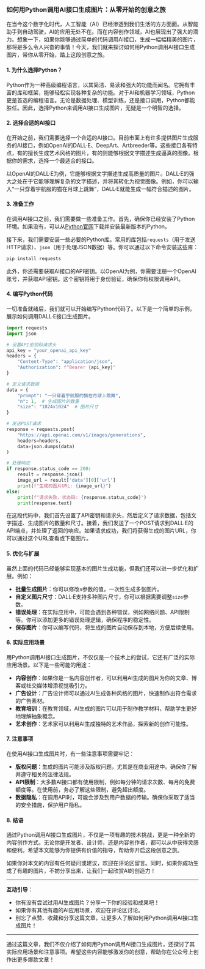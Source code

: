 ### 如何用Python调用AI接口生成图片：从零开始的创意之旅

在当今这个数字化时代，人工智能（AI）已经渗透到我们生活的方方面面。从智能助手到自动驾驶，AI的应用无处不在。而在内容创作领域，AI也展现出了强大的潜力。想象一下，如果你能够通过简单的代码调用AI接口，生成一幅幅精美的图片，那将是多么令人兴奋的事情！今天，我们就来探讨如何用Python调用AI接口生成图片，带你从零开始，踏上这段创意之旅。

#### 1. 为什么选择Python？

Python作为一种高级编程语言，以其简洁、易读和强大的功能而闻名。它拥有丰富的库和框架，能够轻松实现各种复杂的功能。对于AI和机器学习领域，Python更是首选的编程语言。无论是数据处理、模型训练，还是接口调用，Python都能胜任。因此，选择Python来调用AI接口生成图片，无疑是一个明智的选择。

#### 2. 选择合适的AI接口

在开始之前，我们需要选择一个合适的AI接口。目前市面上有许多提供图片生成服务的AI接口，例如OpenAI的DALL·E、DeepArt、Artbreeder等。这些接口各有特点，有的擅长生成艺术风格的图片，有的则能够根据文字描述生成逼真的图像。根据你的需求，选择一个最适合的接口。

以OpenAI的DALL·E为例，它能够根据文字描述生成高质量的图片。DALL·E的强大之处在于它能够理解复杂的文字描述，并将其转化为视觉图像。例如，你可以输入“一只穿着宇航服的猫在月球上跳舞”，DALL·E就能生成一幅符合描述的图片。

#### 3. 准备工作

在调用AI接口之前，我们需要做一些准备工作。首先，确保你已经安装了Python环境。如果没有，可以从[Python官网](https://www.python.org/)下载并安装最新版本的Python。

接下来，我们需要安装一些必要的Python库。常用的库包括`requests`（用于发送HTTP请求）、`json`（用于处理JSON数据）等。你可以通过以下命令安装这些库：

```bash
pip install requests
```

此外，你还需要获取AI接口的API密钥。以OpenAI为例，你需要注册一个OpenAI账号，并获取API密钥。这个密钥将用于身份验证，确保你有权限调用API。

#### 4. 编写Python代码

一切准备就绪后，我们就可以开始编写Python代码了。以下是一个简单的示例，展示如何调用DALL·E接口生成图片。

```python
import requests
import json

# 设置API密钥和请求头
api_key = "your_openai_api_key"
headers = {
    "Content-Type": "application/json",
    "Authorization": f"Bearer {api_key}"
}

# 定义请求数据
data = {
    "prompt": "一只穿着宇航服的猫在月球上跳舞",
    "n": 1,  # 生成图片的数量
    "size": "1024x1024"  # 图片尺寸
}

# 发送POST请求
response = requests.post(
    "https://api.openai.com/v1/images/generations",
    headers=headers,
    data=json.dumps(data)
)

# 处理响应
if response.status_code == 200:
    result = response.json()
    image_url = result['data'][0]['url']
    print(f"生成的图片URL: {image_url}")
else:
    print(f"请求失败，状态码: {response.status_code}")
    print(response.text)
```

在这段代码中，我们首先设置了API密钥和请求头，然后定义了请求数据，包括文字描述、生成图片的数量和尺寸。接着，我们发送了一个POST请求到DALL·E的API端点，并处理了返回的响应。如果请求成功，我们将获得生成的图片URL，你可以通过这个URL查看或下载图片。

#### 5. 优化与扩展

虽然上面的代码已经能够实现基本的图片生成功能，但我们还可以进一步优化和扩展。例如：

- **批量生成图片**：你可以修改`n`参数的值，一次性生成多张图片。
- **自定义图片尺寸**：DALL·E支持多种图片尺寸，你可以根据需要调整`size`参数。
- **错误处理**：在实际应用中，可能会遇到各种错误，例如网络问题、API限制等。你可以添加更多的错误处理逻辑，确保程序的稳定性。
- **保存图片**：你可以编写代码，将生成的图片自动保存到本地，方便后续使用。

#### 6. 实际应用场景

用Python调用AI接口生成图片，不仅仅是一个技术上的尝试，它还有广泛的实际应用场景。以下是一些可能的用途：

- **内容创作**：如果你是一名内容创作者，可以利用AI生成的图片为你的文章、博客或社交媒体增添视觉吸引力。
- **广告设计**：广告设计师可以通过AI生成各种风格的图片，快速制作出符合需求的广告素材。
- **教育培训**：在教育领域，AI生成的图片可以用于制作教学材料，帮助学生更好地理解抽象概念。
- **艺术创作**：艺术家可以利用AI生成独特的艺术作品，探索新的创作可能性。

#### 7. 注意事项

在使用AI接口生成图片时，有一些注意事项需要牢记：

- **版权问题**：生成的图片可能涉及版权问题，尤其是在商业用途中。确保你了解并遵守相关的法律法规。
- **API限制**：大多数AI接口都有使用限制，例如每分钟的请求次数、每月的免费额度等。在使用前，务必了解这些限制，避免超出额度。
- **数据隐私**：在调用API时，可能会涉及到用户数据的传输。确保你采取了适当的安全措施，保护用户隐私。

#### 8. 结语

通过Python调用AI接口生成图片，不仅是一项有趣的技术挑战，更是一种全新的内容创作方式。无论你是开发者、设计师，还是内容创作者，都可以从中获得灵感和便利。希望本文能够为你提供有价值的指导，帮助你开启这段创意之旅。

如果你对本文的内容有任何疑问或建议，欢迎在评论区留言。同时，如果你成功生成了有趣的图片，不妨分享出来，让我们一起欣赏AI的创造力！

---

**互动引导**：

- 你有没有尝试过用AI生成图片？分享一下你的经验和成果吧！
- 如果你有其他有趣的AI应用场景，欢迎在评论区讨论。
- 别忘了点赞、收藏和分享这篇文章，让更多人了解如何用Python调用AI接口生成图片！

---

通过这篇文章，我们不仅介绍了如何用Python调用AI接口生成图片，还探讨了其实际应用场景和注意事项。希望这些内容能够激发你的创意，帮助你在公众号上创作出更多爆款文章！